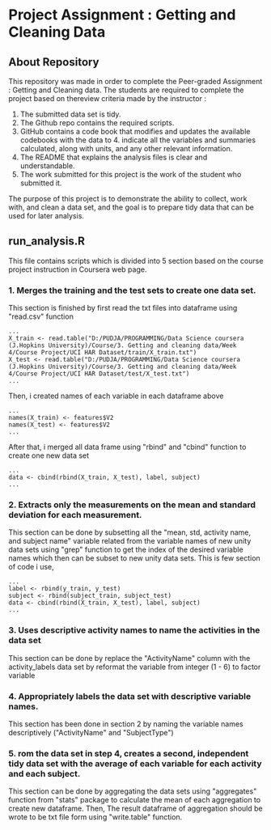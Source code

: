 # Project Assignment : Getting and Cleaning Data

## About Repository

This repository was made in order to complete the Peer-graded Assignment : Getting and Cleaning data. The students are required to complete the project based on thereview criteria made by the instructor :
1. The submitted data set is tidy.
2. The Github repo contains the required scripts.
3. GitHub contains a code book that modifies and updates the available codebooks with the data to 4.      indicate all the variables and summaries calculated, along with units, and any other relevant          information.
4. The README that explains the analysis files is clear and understandable.
5. The work submitted for this project is the work of the student who submitted it.

The purpose of this project is to demonstrate the ability to collect, work with, and clean a data set, and the goal is to prepare tidy data that can be used for later analysis.

## run_analysis.R

This file contains scripts which is divided into 5 section based on the course project instruction in Coursera web page.

### 1. Merges the training and the test sets to create one data set.
  
  This section is finished by first read the txt files into dataframe using "read.csv" function
```{r}
...
X_train <- read.table("D:/PUDJA/PROGRAMMING/Data Science coursera (J.Hopkins University)/Course/3. Getting and cleaning data/Week 4/Course Project/UCI HAR Dataset/train/X_train.txt")
X_test <- read.table("D:/PUDJA/PROGRAMMING/Data Science coursera (J.Hopkins University)/Course/3. Getting and cleaning data/Week 4/Course Project/UCI HAR Dataset/test/X_test.txt")
...
```
  Then, i created names of each variable in each dataframe above
```{r}
...
names(X_train) <- features$V2
names(X_test) <- features$V2
...
```
  After that, i merged all data frame using "rbind" and "cbind" function to create one new data set
```{r}
...
data <- cbind(rbind(X_train, X_test), label, subject)
...
```
  
### 2. Extracts only the measurements on the mean and standard deviation for each measurement.
  
  This section can be done by subsetting all the "mean, std, activity name, and subject name" variable   related  from the variable names of new unity data sets using "grep" function to get the index of the   desired variable names which then can be subset to new unity data sets. This is few section of code i   use,
```{r}
...
label <- rbind(y_train, y_test)
subject <- rbind(subject_train, subject_test)
data <- cbind(rbind(X_train, X_test), label, subject)
...
```
  
### 3. Uses descriptive activity names to name the activities in the data set
  
  This section can be done by replace the "ActivityName" column with the activity_labels data set by     reformat the variable from integer (1 - 6) to factor variable
  
### 4. Appropriately labels the data set with descriptive variable names.

  This section has been done in section 2 by naming the variable names descriptively ("ActivityName"     and "SubjectType")

### 5. rom the data set in step 4, creates a second, independent tidy data set with the average of each variable for each activity and each subject.

  This section can be done by aggregating the data sets using "aggregates" function from "stats"         package to calculate the mean of each aggregation to create new dataframe. Then, The result dataframe   of aggregation should be wrote to be txt file form using "write.table" function.